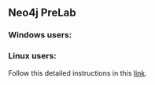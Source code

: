 ## Neo4j PreLab

### Windows users:





### Linux users:

Follow this detailed instructions in this [link](https://neo4j.com/docs/operations-manual/current/installation/linux/).

